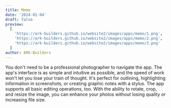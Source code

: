 ```yaml
---
title: Memo
date: '2024-01-04'
draft: false
preview:
  [
    'https://ark-builders.github.io/website2/images/apps/memo/1.png',
    'https://ark-builders.github.io/website2/images/apps/memo/2.png',
    'https://ark-builders.github.io/website2/images/apps/memo/3.png'
  ]
author: ARK-Builders
---
```


You don't need to be a professional photographer to navigate the app. The app's interface is as simple and intuitive as possible, and the speed of work won't let you lose your train of thought. It's perfect for outlining, highlighting information in screenshots, or creating graphic notes with a stylus. The app supports all basic editing operations, too. With the ability to rotate, crop, and resize the image, you can enhance your photos without losing quality or increasing file size.
